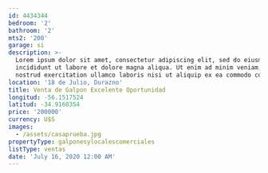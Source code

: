 ```yaml
---
id: 4434344
bedroom: '2'
bathroom: '2'
mts2: '200'
garage: si
description: >-
  Lorem ipsum dolor sit amet, consectetur adipiscing elit, sed do eiusmod tempor
  incididunt ut labore et dolore magna aliqua. Ut enim ad minim veniam, quis
  nostrud exercitation ullamco laboris nisi ut aliquip ex ea commodo consequat.
location: '18 de Julio, Durazno'
title: Venta de Galpon Excelente Oportunidad
longitud: -56.1517524
latitud: -34.9160354
price: '200000'
currency: U$S
images:
  - /assets/casaprueba.jpg
propertyType: galponesylocalescomerciales
listType: ventas
date: 'July 16, 2020 12:00 AM'
---
```


